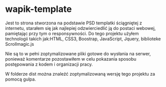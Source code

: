 # wapik-template
Jest to strona stworzona na podstawie PSD templatki ściągniętej z internetu, starałem się jak najlepiej odzwierciedlić ją do 
postaci webowej, pamiętając przy tym o responsywności. Do tego projektu użyłem technologii takich jak:HTML, CSS3, Boostrap, JavaScript, Jquery, biblioteke Scrollmagic.js 

Nie są to w pełni zoptymalizowane pliki gotowe do wysłania na serwer, ponieważ komentarze pozostawiłem w celu pokazania sposobu postępowania z kodem i organizacji pracy.

W folderze dist można znaleźć zoptymalizowaną wersję tego projektu za pomocą gulpa.
